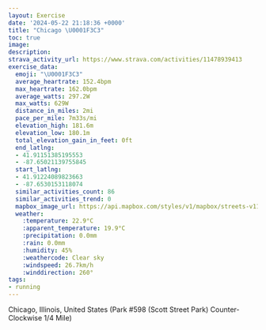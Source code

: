```yaml
---
layout: Exercise
date: '2024-05-22 21:18:36 +0000'
title: "Chicago \U0001F3C3"
toc: true
image:
description:
strava_activity_url: https://www.strava.com/activities/11478939413
exercise_data:
  emoji: "\U0001F3C3"
  average_heartrate: 152.4bpm
  max_heartrate: 162.0bpm
  average_watts: 297.2W
  max_watts: 629W
  distance_in_miles: 2mi
  pace_per_mile: 7m33s/mi
  elevation_high: 181.6m
  elevation_low: 180.1m
  total_elevation_gain_in_feet: 0ft
  end_latlng:
  - 41.91151385195553
  - -87.65021139755845
  start_latlng:
  - 41.91224089823663
  - -87.6530153118074
  similar_activities_count: 86
  similar_activities_trend: 0
  mapbox_image_url: https://api.mapbox.com/styles/v1/mapbox/streets-v11/static/path-5+787af2-1.0(o%7Bx~F%7Ck~uO%3F_BOi%40AMPMXe%40p%40_Ah%40_AB%5BJg%40AgBJG%40E%3FoA%40GZKEsK%40kCCu%40BiCOiBDuAFOJIZ%40nA%3FNDFTBf%40EpCBz%40HVLRVNR%40l%40C%5EIVQN%5BFa%40OiDIWOOSIYAg%40Dk%40LMLOb%40FpDBNHRRTXFz%40EXGTOP%5BBO%3Fw%40GiBCa%40Q%5BKGKE%5BAg%40Be%40HKFKHK%5EAX%40lBFz%40HTRTPFP%40nAQXSJS%40a%40CoBGaAKSMOSESAe%40Dm%40HONIRE%5E%3FpA%40bAB%5EPZNLRDP%3FfAKTOPUBY%3Fk%40EyBG_%40KUKISGoA%40WAYE%5BMG%3Fi%40Be%40AYBGDGPQDIHARPxCFtCGfEAnFBnE),pin-s-s+e5b22e(-87.65135,41.91176),pin-s-f+89ae00(-87.64859000000003,41.91101999999999)/auto/800x800?access_token=pk.eyJ1Ijoiam9zaGJlY2ttYW4iLCJhIjoiY205eWR2aDd1MWZ6djJrbXc4a3M0bWZleiJ9.XiG9OWkNcZk2QzjJbxLB4A
  weather:
    :temperature: 22.9°C
    :apparent_temperature: 19.9°C
    :precipitation: 0.0mm
    :rain: 0.0mm
    :humidity: 45%
    :weathercode: Clear sky
    :windspeed: 26.7km/h
    :winddirection: 260°
tags:
- running
---
```

Chicago, Illinois, United States (Park #598 (Scott Street Park) Counter-Clockwise 1/4 Mile)
